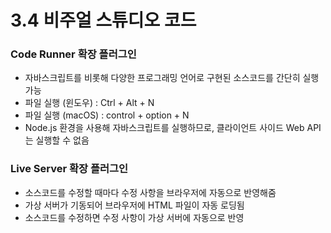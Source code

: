# 3.4 비주얼 스튜디오 코드
### Code Runner 확장 플러그인
- 자바스크립트를 비롯해 다양한 프로그래밍 언어로 구현된 소스코드를 간단히 실행 가능
- 파일 실행 (윈도우) : Ctrl + Alt + N
- 파일 실행 (macOS) : control + option + N
- Node.js 환경을 사용해 자바스크립트를 실행하므로, 클라이언트 사이드 Web API는 실행할 수 없음
### Live Server 확장 플러그인
- 소스코드를 수정할 때마다 수정 사항을 브라우저에 자동으로 반영해줌
- 가상 서버가 기동되어 브라우저에 HTML 파일이 자동 로딩됨
- 소스코드를 수정하면 수정 사항이 가상 서버에 자동으로 반영
